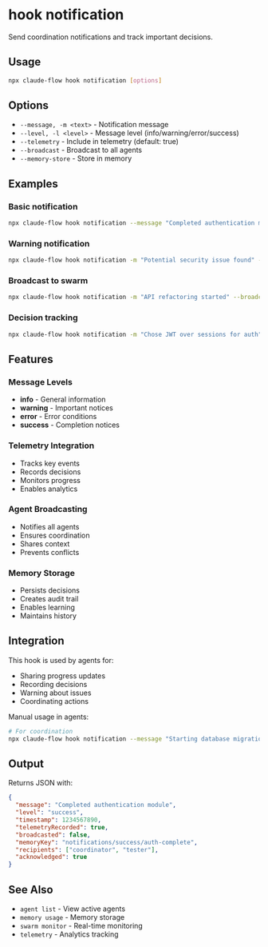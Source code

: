 # hook notification

Send coordination notifications and track important decisions.

## Usage

```bash
npx claude-flow hook notification [options]
```

## Options

- `--message, -m <text>` - Notification message
- `--level, -l <level>` - Message level (info/warning/error/success)
- `--telemetry` - Include in telemetry (default: true)
- `--broadcast` - Broadcast to all agents
- `--memory-store` - Store in memory

## Examples

### Basic notification

```bash
npx claude-flow hook notification --message "Completed authentication module"
```

### Warning notification

```bash
npx claude-flow hook notification -m "Potential security issue found" -l warning
```

### Broadcast to swarm

```bash
npx claude-flow hook notification -m "API refactoring started" --broadcast
```

### Decision tracking

```bash
npx claude-flow hook notification -m "Chose JWT over sessions for auth" --memory-store
```

## Features

### Message Levels

- **info** - General information
- **warning** - Important notices
- **error** - Error conditions
- **success** - Completion notices

### Telemetry Integration

- Tracks key events
- Records decisions
- Monitors progress
- Enables analytics

### Agent Broadcasting

- Notifies all agents
- Ensures coordination
- Shares context
- Prevents conflicts

### Memory Storage

- Persists decisions
- Creates audit trail
- Enables learning
- Maintains history

## Integration

This hook is used by agents for:

- Sharing progress updates
- Recording decisions
- Warning about issues
- Coordinating actions

Manual usage in agents:

```bash
# For coordination
npx claude-flow hook notification --message "Starting database migration" --broadcast --memory-store
```

## Output

Returns JSON with:

```json
{
  "message": "Completed authentication module",
  "level": "success",
  "timestamp": 1234567890,
  "telemetryRecorded": true,
  "broadcasted": false,
  "memoryKey": "notifications/success/auth-complete",
  "recipients": ["coordinator", "tester"],
  "acknowledged": true
}
```

## See Also

- `agent list` - View active agents
- `memory usage` - Memory storage
- `swarm monitor` - Real-time monitoring
- `telemetry` - Analytics tracking
